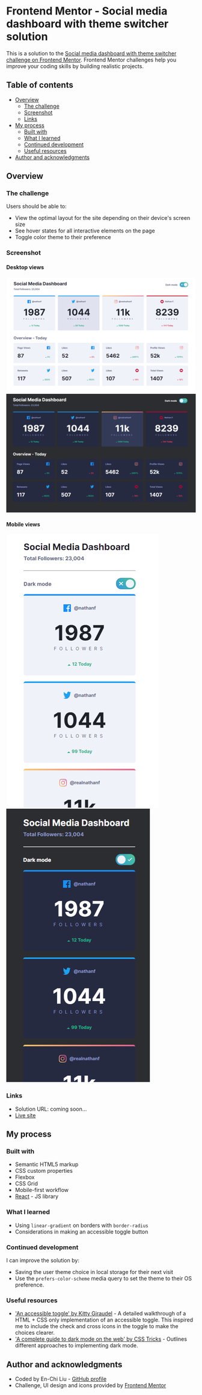 # Frontend Mentor - Social media dashboard with theme switcher solution

This is a solution to the [Social media dashboard with theme switcher challenge on Frontend Mentor](https://www.frontendmentor.io/challenges/social-media-dashboard-with-theme-switcher-6oY8ozp_H). Frontend Mentor challenges help you improve your coding skills by building realistic projects.

## Table of contents

- [Overview](#overview)
  - [The challenge](#the-challenge)
  - [Screenshot](#screenshot)
  - [Links](#links)
- [My process](#my-process)
  - [Built with](#built-with)
  - [What I learned](#what-i-learned)
  - [Continued development](#continued-development)
  - [Useful resources](#useful-resources)
- [Author and acknowledgments](#author-and-acknowledgments)

## Overview

### The challenge

Users should be able to:

- View the optimal layout for the site depending on their device's screen size
- See hover states for all interactive elements on the page
- Toggle color theme to their preference

### Screenshot

#### Desktop views

![Light mode desktop view](./screenshots/light-desktop.PNG)
![Dark mode desktop view](./screenshots/dark-desktop.PNG)

#### Mobile views

![Light mode mobile view](./screenshots/light-mobile.PNG)
![Dark mode mobile view](./screenshots/dark-mobile.PNG)

### Links

- Solution URL: coming soon...
- [Live site](https://dashboard-theme-toggle.web.app/)

## My process

### Built with

- Semantic HTML5 markup
- CSS custom properties
- Flexbox
- CSS Grid
- Mobile-first workflow
- [React](https://reactjs.org/) - JS library

### What I learned

- Using `linear-gradient` on borders with `border-radius`
- Considerations in making an accessible toggle button

### Continued development

I can improve the solution by:

- Saving the user theme choice in local storage for their next visit
- Use the `prefers-color-scheme` media query to set the theme to their OS preference.

### Useful resources

- ['An accessible toggle' by Kitty Giraudel](https://kittygiraudel.com/2021/04/05/an-accessible-toggle) - A detailed walkthrough of a HTML + CSS only implementation of an accessible toggle. This inspired me to include the check and cross icons in the toggle to make the choices clearer.
- ['A complete guide to dark mode on the web' by CSS Tricks](https://css-tricks.com/a-complete-guide-to-dark-mode-on-the-web/) - Outlines different approaches to implementing dark mode.

## Author and acknowledgments

- Coded by En-Chi Liu - [GitHub profile](https://github.com/eeels22)
- Challenge, UI design and icons provided by [Frontend Mentor](https://www.frontendmentor.io)

